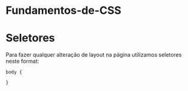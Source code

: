 # Fundamentos-de-CSS

# Seletores

Para fazer qualquer alteração de layout na página utilizamos seletores neste format:

```
body {

}

```
